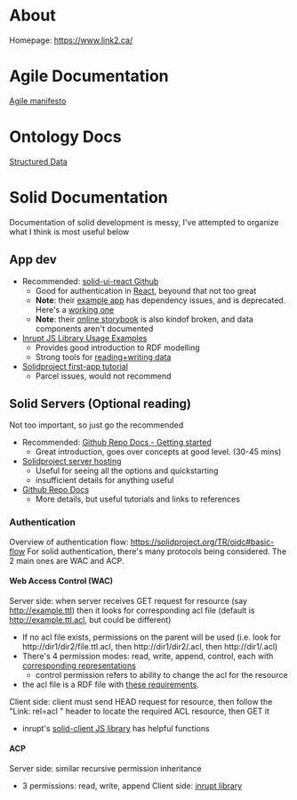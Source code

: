 # About 
Homepage: https://www.link2.ca/

# Agile Documentation
[Agile manifesto](https://www.agilealliance.org/agile101/the-agile-manifesto/)

# Ontology Docs 
[Structured Data](https://docs.inrupt.com/developer-tools/javascript/client-libraries/structured-data/)

# Solid Documentation 
Documentation of solid development is messy, I've attempted to organize what I think is most useful below

## App dev
- Recommended: [solid-ui-react Github](https://github.com/inrupt/solid-ui-react#development)
  - Good for authentication in [React](https://solid-ui-react.docs.inrupt.com/?path=/docs/usage--page), beyound that not too great
  - **Note**: their [example app](https://github.com/inrupt/solid-ui-react-demo) has dependency issues, and is deprecated. Here's a [working one](https://github.com/link2pod/NextAppExample)
  - **Note**: their [online storybook](https://solid-ui-react.docs.inrupt.com/) is also kindof broken, and data components aren't documented
- [Inrupt JS Library Usage Examples](https://docs.inrupt.com/developer-tools/javascript/client-libraries/using-libraries/)
  - Provides good introduction to RDF modelling
  - Strong tools for [reading+writing data](https://docs.inrupt.com/developer-tools/javascript/client-libraries/tutorial/read-write-data/)
- [Solidproject first-app tutorial](https://solidproject.org/developers/tutorials/first-app) 
  - Parcel issues, would not recommend

## Solid Servers (Optional reading)
Not too important, so just go the recommended
- Recommended: [Github Repo Docs - Getting started](https://github.com/CommunitySolidServer/tutorials/blob/main/getting-started.md)
  - Great introduction, goes over concepts at good level. (30-45 mins)
- [Solidproject server hosting](https://solidproject.org//self-hosting/css)
  - Useful for seeing all the options and quickstarting 
  - insufficient details for anything useful
- [Github Repo Docs](https://github.com/CommunitySolidServer/CommunitySolidServer/tree/main/documentation/markdown)
  - More details, but useful tutorials and links to references

### Authentication
Overview of authentication flow: https://solidproject.org/TR/oidc#basic-flow
For solid authentication, there's many protocols being considered. The 2 main ones are WAC and ACP. 

#### Web Access Control (WAC) 
Server side: when server receives GET request for resource (say http://example.ttl) then it looks for corresponding acl file (default is http://example.ttl.acl, but could be different) 
- If no acl file exists, permissions on the parent will be used (i.e. look for http://dir1/dir2/file.ttl.acl, then http://dir1/dir2/.acl, then http://dir1/.acl)
- There's 4 permission modes: read, write, append, control, each with [corresponding representations](https://solid.github.io/web-access-control-spec/#authorization-rule) 
  - control permission refers to ability to change the acl for the resource 
- the acl file is a RDF file with [these requirements](https://solid.github.io/web-access-control-spec/#authorization-conformance). 

Client side: client must send HEAD request for resource, then follow the "Link: rel=acl <url>" header to locate the required ACL resource, then GET it 
- inrupt's [solid-client JS library](https://docs.inrupt.com/developer-tools/javascript/client-libraries/tutorial/manage-wac/#change-access-to-a-resource) has helpful functions

#### ACP 
Server side: similar recursive permission inheritance 
- 3 permissions: read, write, append 
Client side: [inrupt library](https://docs.inrupt.com/developer-tools/javascript/client-libraries/tutorial/manage-acp/)

